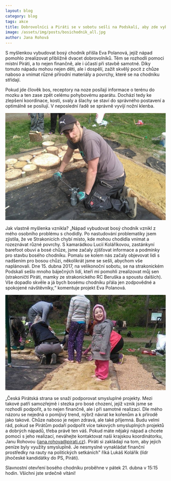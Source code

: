 ```yaml
---
layout: blog
category: blog
tags: akce
title: Dobrovolníci a Piráti se v sobotu sešli na Podskalí, aby zde vybudovali stezku pro bosé nohy
image: /assets/img/posts/bosichodnik_all.jpg
author: Jana Rohová
---
```


S myšlenkou vybudovat bosý chodník přišla Eva Polanová, jejíž nápad pomohlo zrealizovat přibližně dvacet dobrovolníků.
Těm se rozhodli pomoci místní Piráti, a to nejen finančně, ale i účastí při stavbě samotné.
Díky tomuto nápadu mohou nejen děti, ale i dospělí, zažít skvělý pocit z chůze naboso a vnímat různé přírodní materiály a povrchy, které se na chodníku střídají.


Pokud jde člověk bos, receptory na noze posílají informace o terénu do mozku a ten zase zpět celému pohybovému aparátu.
Dochází tedy ke zlepšení koordinace, kosti, svaly a šlachy se staví do správného postavení a optimálně se posilují.
V neposlední řadě se správně vyvíjí nožní klenba.

![lídr při práci](/assets/img/posts/bosichodnik_kolis.jpg)

Jak vlastně myšlenka vznikla? „Nápad vybudovat bosý chodník vznikl z mého osobního problému s chodidly.
Po nastudování problematiky jsem zjistila, že ve Strakonicích chybí místo, kde mohou chodidla vnímat a rozeznávat různé povrchy.
S kamarádkou Lucií Koláříkovou, zastánkyní barefoot obuvi a bosé chůze, jsme začaly zjišťovat informace a podmínky pro stavbu bosého chodníku.
Pomalu se kolem nás začaly objevovat lidi s nadšením pro bosou chůzi, několikrát jsme se sešli, abychom vše naplánovali.
Dne 15. dubna 2017, na velikonoční sobotu, se na strakonickém Podskalí sešlo mnoho báječných lidí, kteří mi pomohli zrealizovat můj sen (strakoničtí Piráti, mamky ze strakonického RC Beruška a spoustu dalších).
Vše dopadlo skvěle a já bych bosému chodníku přála jen zodpovědné a spokojené návštěvníky,“ komentuje projekt Eva Polanová.

![bosý chodník dělá radost i dětem](/assets/img/posts/bosichodnik_usmev.jpg)

„Česká Pirátská strana se snaží podporovat smysluplné projekty.
Mezi takové patří samozřejmě i stezka pro bosé chození, jejíž vznik jsme se rozhodli podpořit, a to nejen finančně, ale i při samotné realizaci.
Dle mého názoru se nejedná o pomíjivý trend, nýbrž návrat ke kořenům a k přírodě jako takové.
Chůze naboso je nejen zdravá, ale také příjemná.
Budu velmi rád, pokud se Pirátům podaří podpořit více takových smysluplných projektů a dobrých nápadů, třeba právě ten váš.
Pokud máte nějaký nápad a chcete pomoci s jeho realizací, neváhejte kontaktovat naši krajskou koordinátorku, Janu Rohovou (jana.rohova@pirati.cz).
Piráti si zakládají na tom, aby jejich peníze byly využity smysluplně.
Je nesmyslné vynakládat finanční prostředky na rauty na politických setkáních" říká Lukáš Kolářík (lídr jihočeské kandidátky do PS, Piráti).

Slavnostní otevření bosého chodníku proběhne v pátek 21. dubna v 15:15 hodin. Všichni jste srdečně vítáni!

